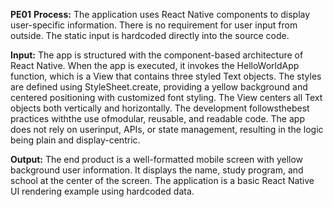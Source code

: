 **PE01**
**Process:**
The application uses React Native components to display user-specific information. There is no requirement for user input from outside. The static input is hardcoded directly into the source code.

**Input:**
The app is structured with the component-based architecture of React Native. When the app is executed, it invokes the HelloWorldApp function, which is a View that contains three styled Text objects. The styles are defined using StyleSheet.create, providing a yellow background and centered positioning with customized font styling. The View centers all Text objects both vertically and horizontally.
The development followsthebest practices withthe use ofmodular, reusable, and readable code. The app does not rely on userinput, APIs, or state management, resulting in the logic being plain and display-centric.

**Output:**
The end product is a well-formatted mobile screen with yellow background user information. It displays the name, study program, and school at the center of the screen. The application is a basic React Native UI rendering example using hardcoded data.
